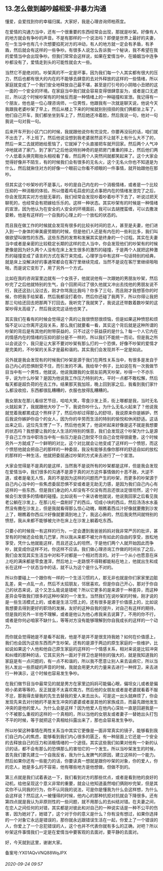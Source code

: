 ## 13.怎么做到越吵越相爱-非暴力沟通
懂爱，会爱找到你的幸福归属。大家好，我是心理咨询师柏燕宜。


在爱情的沟通力当中，还有一个很重要的东西经常会出现，那就是吵架。好像有人的地方就会有争吵的声音。不是有那样的一个说法吗？即便是世界上最好的夫妻，在一生当中也有几十次想要掐死对方的冲动，有人的地方就一定会有矛盾，有矛盾，然后就会有这样的一些争吵。有很多人说怎么告诉我一个秘诀，我不希望在我的爱情当中会出现争吵。但我们常常会这样说，如果在爱情当中，在婚姻当中连争吵都没有了，爱情走到头的可能性就会大一些。 


当然它不是绝对的。吵架真的不一定是坏事，因为我们每一个人其实都有很大的压力，然后也都有很大的内在的不能够去肆意的去对外释放的这样的一些情绪，所以家庭就变成了一个我们安全地释放自己最不堪，甚至是打引号的小阴暗小丑陋的这一面的一个安全的环境。在家庭当中我们就会容易变得很肆意妄为，或者是口无遮拦，所以这个时候吵架有的时候反而是一种情绪上的一种碰撞和宣泄。我记得有一个朋友，他也是一位心理咨询师，一位男性，他跟我有一次就是聊天说，他说今天我跟我老婆吵架了早上，然后从楼上下来的时候就别别扭扭的我们俩都坐上车了，他们自己开车，我们都坐坐到车上了，然后她还冷着脸，然后我说一句，他对一句我说一句对我一句。 


后来开车开到小区门口的时候，我就跟他说你有完没完，你要再没玩的话，咱们就不出去了，不上班了。然后他说没想到我老婆居然说不让就不上有什么大不了的，然后一来二去就把她给惹恼了，它就掉了个头直接把车就开回家。然后两个人气冲冲地就进了家门，到了家门之后他说特别神奇的是把房门重重的摔上，然后他们两个人低着头换完鞋抬头相视看了看，然后两个人突然间就都笑起来了。这个大家会觉得好像并不陌生，有的时候我们会有很多的无名火，这个无名火你也不知道是为什么，然后就揪住对方的好像一个眼前让你看不顺眼的一件事情，就开始跟他在那吵。 


但其实这个吵架吵的不是事儿，吵的是自己内在的一个消极情绪，或者是一个比较压抑的一种消极的体验。所以借着鸡毛蒜皮的这点事把内在的情绪发泄完了之后，你会发现其实对方也挺无辜的，我们经常会发现吵着吵着吵不下去了，听说过把天聊死的，也经常会有把嫁给乐乐的。这样一种状态。其实吵架有的时候是一种情绪的宣泄，因为他认为在安全的人安全的环境面前，我可以去胡搅蛮缠，可以去撒泼耍赖，他是有这样的一个自我的心理上的一个放松的状态的。 


而且我在做工作的时候就会发现有很多的比较长时间的恋人，甚至是夫妻，他们进入到一个身体的审美疲劳期的时候，但是他们人还是有内在的一些利比多，我们叫做欲望叫做性的东西。这些东西的发育和发展其实是终身的一个过程。其实在夫妻当中或者是亲密的比较稳定长期的这样的恋人当中，你会发现他们的吵架有的时候更像是因为好久两个人没有在床上发生很多的激烈的碰撞，于是两个人就把这种激烈的碰撞变成了语言的方式在客厅来完成。心理学当中有这样一句话特别的经典，就是床上没解决好的事通常都会在客厅里继续完成，当然不是说在客厅里继续啪啪啪，而是说它变形了，用了另外一个方式。 


比如在我的咨询室里边就有一个女孩子，他就说他有一次跟她的男朋友吵架，然后吵完了之后他就特别的生气，自个回房间过了很久他就又冲出去找他的男朋友说不行，我还这劲儿没过去，刚才你骂我比我吗？你多了三句，而且刚才我想答你的时候，你把我手给架着，然后我都没打着你，然后你还碰了我两下，所以你得让我把那三句给还回去把那两下打回去。我听完了我就笑了，我说这还带数着数吵架的这架吵得太高级了，然后我说完这话他也笑了。 


其实我们在看有的时候会觉得这个真的让我很愤怒很烦恼，但是如果这种愤怒和烦恼不足以让你离开这段关系，那么我们就要看一看，其实这个背后就是这种所谓的吵架的背后是有其他的附带获益的，只不过这个获益获的是什么？每一个人它内在的情感内在的情绪的压抑的部分是不一样的，所以我们不能统一而论。但是我之所以会说这个，我只是让大家不要对吵架有那么打的一个恐惧，好像不吵架的爱情才是完美的，不吵架的关系才是最和谐的。其实我们会发现并不一定是如此。 


另外就是我会发现有的时候我们吵架是源于我们在两性关系当中，有很多是发自于自己内心的恐惧耐受不住，而引发的不满。我给举个例子，比如说在有一次我做节目当中有一个男性，他就说，他说我跟我的女朋友前两天吵架，吵得一个不亦乐乎，说为什么吵架？是因为他说我工作压力特别的大，平时一点都不敢松懈，然后每天都是超负荷的在去工作。结果那天我加班，晚上回到家之后，我看到我们家什么都没收拾，东西都很乱糟糟的，衣服也放得乱糟糟的。 


我女朋友在那儿看综艺节目，哈哈大笑，零食沙发上茶，街上哪都是我，当时无名火就起来了，我就跟他大吵了一下，我说你吵什么，为什么无名火起来了？他说我就觉着我都累成这个熊样子了，然后你却过得那么的舒坦，我说原来你是嫉妒，然后我说你嫉妒你自个的女人，因为你的辛劳而生活的特别的愉悦和休闲舒适。这话出来之后，这位先生愣了一下，然后他也笑了，他说听起来好像是这不就是我想要的状态吗？我想要让我的女人生活的特别的惬意，我们会发现这个吵架为什么是源于自己工作当中职场当中有一些压力是自己耐受不住自己会觉得很疲惫，这个时候另外一方就成了一个鲜明的对比，这个对比就会让他变成了这样的一个愤怒，而这个愤怒他就会把自己的那样的一种委屈，我没有能够去像你那样的舒适自如的放松的那样的一种生活，他就把委屈通过吵架的方式来去进行了一个宣泄。 


大家会觉得是不是真的是这样，当然我不是说所有的吵架都是这样，但是我会发现在爱情当中，我们很多的沟通不是源于真的对方这件事情做的十恶不赦，大逆不道，或者是毫无人性，真的不是因为这样的问题而产生的吵架，而更多的吵架源于自己内心当中的一些焦虑委屈恐惧不安或者是无助无力感，是因为我们自己内心有这样的一些东西，但是我们身边的人却没有不仅没有而且还很淡定很坦然，这个时候会引发很多的情绪的碰撞。比如说有一个来访者他就说，他说我回家之后看见我老公躺在沙发上，在那儿吃一盘削好了的西瓜，切成小块的西瓜，然后汤汤水水虽然没有撒在沙发上，但是我就看得那么惊心动魄，眼瞧着西瓜汁好像就要撒到沙发上了，眼瞧着你西瓜汁好像就要滴到地上了，我这心揪的，然后我突然间就特别的愤怒，我从来都不能够被允许在床上在沙发上躺着吃东西。 


只要小的时候我一有这样的行为，一定会遭到我爸爸妈妈对我非常严厉的批评，甚至有的时候还会给我几巴掌，所以我从来都不被允许有如此的自由的享受，放松地享受，凭什么他就能这样，而且还这么的坦然，于是他们两个人就开始因此而争吵，就变成你这样不对。你这样不应该。我们做心理咨询工作做的时间长了之后，我们会发现其实生活当中对和不对都是一个相对而言的。对于一个从小也愿意在床上吃的满床都是零食渣滓，然后地上一走路恨不得鞋都能粘在地上，他就出生和成长在这样一个状态当中的话，就不认为这个是什么不对的。 


所以你要碰上一个跟你有一样的一个生活习惯的人，那无非也就是你们家家里边脏乱差，臭一点乱一点，然后不太招朋友，邻居喜欢。但是你自己开心，那对于你自己的状态来说，这个又怎么能说是错呢？所以它更多的是来源于一种差异，而这种差异会导致我们很多的这种吵架的一个发生。当然我们在说吵架的时候，刚才说的是一些生活模式上的，或者是生活习惯上的，还有很多是源于价值感上的，比如说我想要去得到更好的职场的发展，友好的这种自我的提升，对自己有这样的期待，但是我的另外一半他不理解，或者是他认为他心疼我来去说算了，不用的你不行，或者是你何必咱家不缺什么，等等对方没有能够理解到你自我成长的这样的一个动力。 


而你就会觉得她是不是看不起我，他是不是并不是很支持我她？如何在价值感上，我们也会因为这些东西而产生吵架。还有的是源于两边的原生家庭的一些维护，比如说如果这个人他和他自己原生家庭的这样的一个情感关系，相对来说是比较冲突和纠缠的那种的话，它其实另外一面对于捍卫也是特别的强大的，就是我知道我的家庭是有一点问题的，有一点不和谐的，所以我不愿意让别人来去诟病它，所以当别人发出一些质疑的声音的时候，我就会用更大的力量来去进行一种捍卫，来去进行一种演示，这个时候也容易发生争吵。 


在我们做节目当中最常见的就是男方在家里边妈妈可能偏心眼，偏坦女儿或者是偏袒小弟弟等等的，反正就是不太喜欢南方。然后他的女朋友或者是老婆就看着不服不忿，那我得去替我的先生去替我的爱人来去出头。可是这一出头就麻烦了，你会发现先来去对付她的不是发生冲突的婆婆或者是其他的家族成员，而最先跟他发生冲突的是他的爱人。为什么会是这样？因为他爱人在他内心深处一直是回避我是一个不被那么重视的这样的一个真相的，所以当他的女朋友或者妻子一替她出头打包不平的时候，等于就把这个真相给抖露出来了，那也会容易发生争吵。 


所以吵架这种事情在两性关系当中其实它更像是一面非常真实的镜子，能够看到我们自己内心的焦虑，能够看到我们内心很多的匮乏，有一种层面上它还是一个安全的去释放自己的压力和消极情绪的一个途径。其实这些我们如果对他有一个新的认识的话，都不会有那么的恐惧那么的害怕它的一个发生。所以当吵架发生的时候，首先我们要先建立一个自我反省，我为什么发脾气的原因，建立这样的一个能力。然后如果你还有一些能力的话，你要读真一想就是跟你吵架的对象，你的爱人，你的恋人，她是多么的不容易，他有哪些地方是他想做，但做不到的。 


第三点就是我们试着表达一下，我们看到对方的那些优点，或者是看到他的良好的动机，给他呈现这个意义非常的重要，就会让他知道虽然咱们俩刚吵完架，但是其实你不认同我的行为，你不认同我的说法，可是你是懂我为什么会这样想，为什么会这样说？然后这人一被懂得的时候，他内心的那种抗拒对抗就会下降很多。还有第四点就是我认为非原则性的一些问题，就不用那么的去纠结对错。在夫妻之间，在恋人之间任何的对错，其实都是对彼此和对自己的一种说实话是一种不公平的伤害，因为她对了，她错了，这个对于你的意义是什么？你有没有想过，如果你选择的一个对象它永远是错误的，那你就永远跟错误生活在一起，你爱上了一个错误的人，你爱上了一个总犯错误的人，这个也并不代表你就有多么的正确，对吧？所以吵架这件事情我们一定是在爱情当中要客观的去面对，要平静的去面对。 


好，今天就到这里，谢谢大家。 


备案号:YX01AQvVNQ88WqJPX


###### 2020-09-24 09:57
